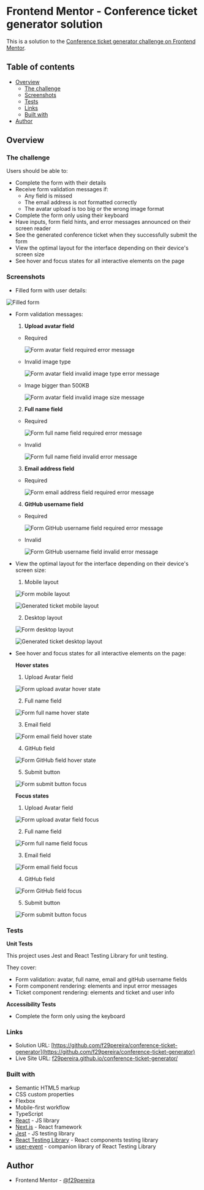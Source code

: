 # Frontend Mentor - Conference ticket generator solution

This is a solution to the [Conference ticket generator challenge on Frontend Mentor](https://www.frontendmentor.io/challenges/conference-ticket-generator-oq5gFIU12w).

## Table of contents

- [Overview](#overview)
  - [The challenge](#the-challenge)
  - [Screenshots](#screenshots)
  - [Tests](#tests)
  - [Links](#links)
  - [Built with](#built-with)
- [Author](#author)

## Overview

### The challenge

Users should be able to:

- Complete the form with their details
- Receive form validation messages if:
  - Any field is missed
  - The email address is not formatted correctly
  - The avatar upload is too big or the wrong image format
- Complete the form only using their keyboard
- Have inputs, form field hints, and error messages announced on their screen reader
- See the generated conference ticket when they successfully submit the form
- View the optimal layout for the interface depending on their device's screen size
- See hover and focus states for all interactive elements on the page

### Screenshots

- Filled form with user details:

![Filled form](public/images/readme/filled_form.png)

- Form validation messages:

  1. **Upload avatar field**

  - Required

    ![Form avatar field required error message](public/images/readme/error/avatar/required.png)

  - Invalid image type

    ![Form avatar field invalid image type error message](public/images/readme/error/avatar/wrong_type.png)

  - Image bigger than 500KB

    ![Form avatar field invalid image size message](public/images/readme/error/avatar/large_image.png)

  2. **Full name field**

  - Required

    ![Form full name field required error message](public/images/readme/error/fullName/required.png)

  - Invalid

    ![Form full name field invalid error message](public/images/readme/error/fullName/invalid.png)

  3. **Email address field**

  - Required

    ![Form email address field required error message](public/images/readme/error/email/required.png)

  4. **GitHub username field**

  - Required

    ![Form GitHub username field required error message](public/images/readme/error/gitHub/required.png)

  - Invalid

    ![Form GitHub username field invalid error message](public/images/readme/error/gitHub/invalid.png)

- View the optimal layout for the interface depending on their device's screen size:

  1. Mobile layout

  ![Form mobile layout](public/images/readme/layout/form_mobile.png)

  ![Generated ticket mobile layout](public/images/readme/layout/ticket_mobile.png)

  2. Desktop layout

  ![Form desktop layout](public/images/readme/layout/form_desktop.png)

  ![Generated ticket desktop layout](public/images/readme/layout/ticket_desktop.png)

- See hover and focus states for all interactive elements on the page:

  **Hover states**

  1. Upload Avatar field

  ![Form upload avatar hover state](public/images/readme/hover/avatar.png)

  2. Full name field

  ![Form full name hover state](public/images/readme/hover/full_name.png)

  3. Email field

  ![Form email field hover state](public/images/readme/hover/email.png)

  4. GitHub field

  ![Form GitHub field hover state](public/images/readme/hover/gitHub.png)

  5. Submit button

  ![Form submit button focus](public/images/readme/hover/button.png)

  **Focus states**

  1. Upload Avatar field

  ![Form upload avatar field focus](public/images/readme/focus/avatar.png)

  2. Full name field

  ![Form full name field focus](public/images/readme/focus/full_name.png)

  3. Email field

  ![Form email field focus](public/images/readme/focus/email.png)

  4. GitHub field

  ![Form GitHub field focus](public/images/readme/focus/gitHub.png)

  5. Submit button

  ![Form submit button focus](public/images/readme/focus/button.png)

### Tests

**Unit Tests**

This project uses Jest and React Testing Library for unit testing.

They cover:

- Form validation: avatar, full name, email and gitHub username fields
- Form component rendering: elements and input error messages
- Ticket component rendering: elements and ticket and user info

**Accessibility Tests**

- Complete the form only using the keyboard

### Links

- Solution URL: [https://github.com/f29pereira/conference-ticket-generator](https://github.com/f29pereira/conference-ticket-generator)
- Live Site URL: [f29pereira.github.io/conference-ticket-generator/](f29pereira.github.io/conference-ticket-generator/)

### Built with

- Semantic HTML5 markup
- CSS custom properties
- Flexbox
- Mobile-first workflow
- TypeScript
- [React](https://reactjs.org/) - JS library
- [Next.js](https://nextjs.org/) - React framework
- [Jest](https://jestjs.io/) - JS testing library
- [React Testing Library](https://testing-library.com/) - React components testing library
- [user-event](https://www.npmjs.com/package/@testing-library/user-event) - companion library of React Testing Library

## Author

- Frontend Mentor - [@f29pereira](https://www.frontendmentor.io/profile/f29pereira)
